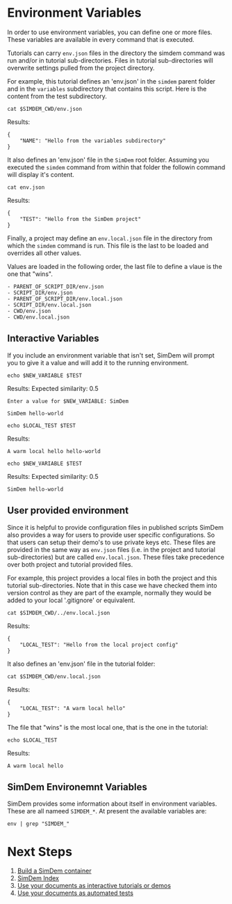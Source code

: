 # Environment Variables

In order to use environment variables, you can define one or more
files. These variables are available in every command that is
executed.

Tutorials can carry `env.json` files in the directory the simdem
command was run and/or in tutorial sub-directories. Files in tutorial
sub-directories will overwrite settings pulled from the project
directory.

For example, this tutorial defines an 'env.json' in the `simdem`
parent folder and in the `variables` subdirectory that contains this
script. Here is the content from the test subdirectory.

```
cat $SIMDEM_CWD/env.json
```

Results:

```
{
    "NAME": "Hello from the variables subdirectory"
}
```

It also defines an 'env.json' file in the `SimDem` root
folder. Assuming you executed the `simdem` command from within that
folder the followin command will display it's content.

```
cat env.json
```

Results:

```
{
    "TEST": "Hello from the SimDem project"
}
```

Finally, a project may define an `env.local.json` file in the
directory from which the `simdem` command is run. This file is the
last to be loaded and overrides all other values.

Values are loaded in the following order, the last file to define a
        vlaue is the one that "wins".
        
    - PARENT_OF_SCRIPT_DIR/env.json
    - SCRIPT_DIR/env.json
    - PARENT_OF_SCRIPT_DIR/env.local.json
    - SCRIPT_DIR/env.local.json
    - CWD/env.json
    - CWD/env.local.json


## Interactive Variables

If you include an environment variable that isn't set, SimDem will prompt 
you to give it a value and will add it to the running environment.

```
echo $NEW_VARIABLE $TEST
```

Results: Expected similarity: 0.5

```
Enter a value for $NEW_VARIABLE: SimDem

SimDem hello-world

```

```
echo $LOCAL_TEST $TEST
```

Results: 

```
A warm local hello hello-world
```

```
echo $NEW_VARIABLE $TEST
```

Results: Expected similarity: 0.5

```
SimDem hello-world
```

## User provided environment

Since it is helpful to provide configuration files in published
scripts SimDem also provides a way for users to provide user specific
configurations. So that users can setup their demo's to use private
keys etc. These files are provided in the same way as `env.json` files
(i.e. in the project and tutorial sub-directories) but are called
`env.local.json`. These files take precedence over both project and
tutorial provided files.

For example, this project provides a local files in both the project
and this tutorial sub-directories. Note that in this case we have
checked them into version control as they are part of the example,
normally they would be added to your local '.gitignore' or equivalent.

```
cat $SIMDEM_CWD/../env.local.json
```

Results:

```
{
    "LOCAL_TEST": "Hello from the local project config"
}
```

It also defines an 'env.json' file in the tutorial folder:

```
cat $SIMDEM_CWD/env.local.json
```

Results:

```
{
    "LOCAL_TEST": "A warm local hello"
}
```

The file that "wins" is the most local one, that is the one in the tutorial:

```
echo $LOCAL_TEST
```

Results:

```
A warm local hello
```

## SimDem Environemnt Variables

SimDem provides some information about itself in environment
variables. These are all nameed `SIMDEM_*`. At present the available
variables are:

```
env | grep "SIMDEM_"
```

# Next Steps

  1. [Build a SimDem container](../building/script.md)
  2. [SimDem Index](../script.md)
  3. [Use your documents as interactive tutorials or demos](../running/script.md)
  4. [Use your documents as automated tests](../testing/script.md)
